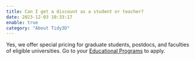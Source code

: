 ```yaml
---
title: Can I get a discount as a student or teacher?
date: 2023-12-03 10:33:17
enable: true
category: "About Tidy3D"
---
```

<div><div>Yes, we offer special pricing for graduate students, postdocs, and faculties of eligible universities. Go to your <a href="https://www.flexcompute.com/tidy3d/educational-programs">Educational Programs</a>&nbsp;to apply.</div></div>

